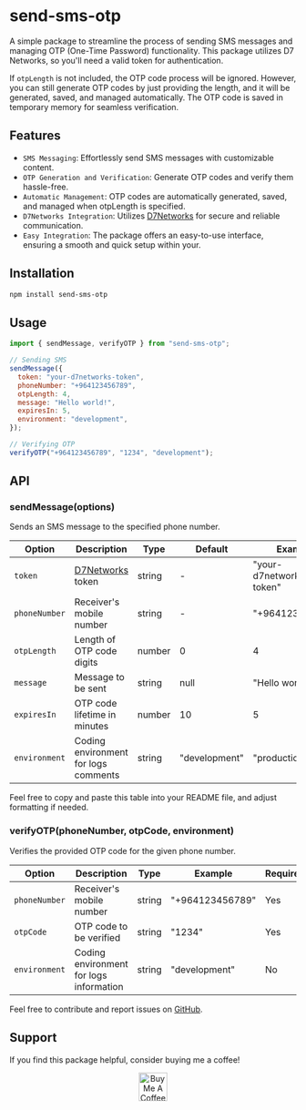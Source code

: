 # send-sms-otp

A simple package to streamline the process of sending SMS messages and managing OTP (One-Time Password) functionality. This package utilizes D7 Networks, so you'll need a valid token for authentication.

If `otpLength` is not included, the OTP code process will be ignored. However, you can still generate OTP codes by just providing the length, and it will be generated, saved, and managed automatically. The OTP code is saved in temporary memory for seamless verification.

## Features

- `SMS Messaging`: Effortlessly send SMS messages with customizable content.
- `OTP Generation and Verification`: Generate OTP codes and verify them hassle-free.
- `Automatic Management`: OTP codes are automatically generated, saved, and managed when otpLength is specified.
- `D7Networks Integration`: Utilizes [D7Networks](https://d7networks.com/) for secure and reliable communication.
- `Easy Integration`: The package offers an easy-to-use interface, ensuring a smooth and quick setup within your.

## Installation

```bash
npm install send-sms-otp
```

## Usage

```javascript
import { sendMessage, verifyOTP } from "send-sms-otp";

// Sending SMS
sendMessage({
  token: "your-d7networks-token",
  phoneNumber: "+964123456789",
  otpLength: 4,
  message: "Hello world!",
  expiresIn: 5,
  environment: "development",
});

// Verifying OTP
verifyOTP("+964123456789", "1234", "development");
```

## API

### sendMessage(options)

Sends an SMS message to the specified phone number.

| Option        | Description                                 | Type   | Default       | Example                 | Required |
| ------------- | ------------------------------------------- | ------ | ------------- | ----------------------- | -------- |
| `token`       | [D7Networks](https://d7networks.com/) token | string | -             | "your-d7networks-token" | Yes      |
| `phoneNumber` | Receiver's mobile number                    | string | -             | "+964123456789"         | Yes      |
| `otpLength`   | Length of OTP code digits                   | number | 0             | 4                       | No       |
| `message`     | Message to be sent                          | string | null          | "Hello world!"          | No       |
| `expiresIn`   | OTP code lifetime in minutes                | number | 10            | 5                       | No       |
| `environment` | Coding environment for logs comments        | string | "development" | "production"            | No       |

Feel free to copy and paste this table into your README file, and adjust formatting if needed.

### verifyOTP(phoneNumber, otpCode, environment)

Verifies the provided OTP code for the given phone number.

| Option        | Description                             | Type   | Example         | Required |
| ------------- | --------------------------------------- | ------ | --------------- | -------- |
| `phoneNumber` | Receiver's mobile number                | string | "+964123456789" | Yes      |
| `otpCode`     | OTP code to be verified                 | string | "1234"          | Yes      |
| `environment` | Coding environment for logs information | string | "development"   | No       |

Feel free to contribute and report issues on [GitHub](https://github.com/alihammad99/send-sms-otp).

## Support

If you find this package helpful, consider buying me a coffee!

<div align="center">
  <a href="https://www.buymeacoffee.com/alihammad" target="_blank" rel="noopener noreferrer">
    <img src="https://cdn.buymeacoffee.com/buttons/v2/default-yellow.png" alt="Buy Me A Coffee" height="50">
  </a>
</div>
